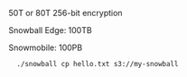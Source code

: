 
50T or 80T
256-bit encryption



Snowball Edge: 100TB


Snowmobile: 100PB


```
  ./snowball cp hello.txt s3://my-snowball
```